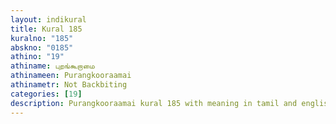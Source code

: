 ```yaml
---
layout: indikural
title: Kural 185
kuralno: "185"
abskno: "0185"
athino: "19"
athiname: புறங்கூறாமை
athinameen: Purangkooraamai
athinametr: Not Backbiting
categories: [19]
description: Purangkooraamai kural 185 with meaning in tamil and english 
---
```


